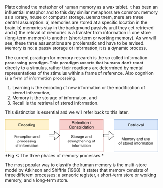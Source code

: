 Plato coined the metaphor of human memory as a wax tablet. It has been an influential metaphor and to this day similar metaphors are common: memory as a library, house or computer storage. Behind them, there are three central assumption: a) memories are stored at a specific location in the brain, b) memories stay in the background passivly until they get retrieved and c) the retrival of memories is a transfer from information in one store (long-term memory) to another (short-term or working memory). As we will see, these three assumptions are problematic and have to be revised. Memory is not a passiv storage of information, it is a dynamic process.

The current paradigm for memory research is the so called information processing paradigm. This paradigm asserts that humans don't react directly to a stimulus, rather their reactions are determined by mental representations of the stimulus within a frame of reference. Also cognition is a form of information processing: 
1. Learning is the encoding of new information or the modification of stored information,
2. Memory is the storage of information, and
3. Recall is the retrieval of stored information.

This distinction is essential and we will refer back to this later. 

<img src="memory.svg" width="650">
*Fig X: The three phases of memory processes.*

The most popular way to classify the human memory is the multi-store model by Atkinson and Shiffrin (1968). It states that memory consists of three different processes: a sensoric register, a short-term store or working memory, and a long-term store. 
